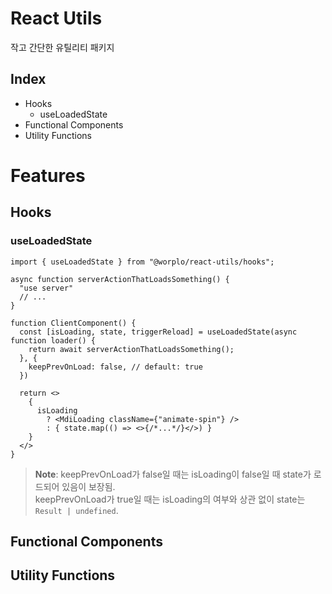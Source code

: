 # React Utils

작고 간단한 유틸리티 패키지

## Index

* Hooks
  * useLoadedState
* Functional Components
* Utility Functions

# Features

## Hooks

### useLoadedState

```tsx
import { useLoadedState } from "@worplo/react-utils/hooks";

async function serverActionThatLoadsSomething() {
  "use server"
  // ...
}

function ClientComponent() {
  const [isLoading, state, triggerReload] = useLoadedState(async function loader() {
    return await serverActionThatLoadsSomething();
  }, {
    keepPrevOnLoad: false, // default: true
  })
  
  return <>
    {
      isLoading 
        ? <MdiLoading className={"animate-spin"} />
        : { state.map(() => <>{/*...*/}</>) }
    }
  </>
}
```

> **Note**: keepPrevOnLoad가 false일 때는 isLoading이 false일 때 state가 로드되어 있음이 보장됨.  
> keepPrevOnLoad가 true일 때는 isLoading의 여부와 상관 없이 state는 `Result | undefined`.


## Functional Components

## Utility Functions